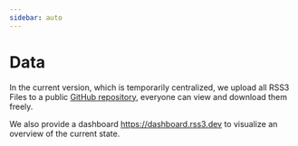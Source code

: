 ```yaml
---
sidebar: auto
---
```


# Data

In the current version, which is temporarily centralized, we upload all RSS3 Files to a public [GitHub repository](https://github.com/NaturalSelectionLabs/RSS3-Hub-Data), everyone can view and download them freely.

We also provide a dashboard <https://dashboard.rss3.dev> to visualize an overview of the current state.
